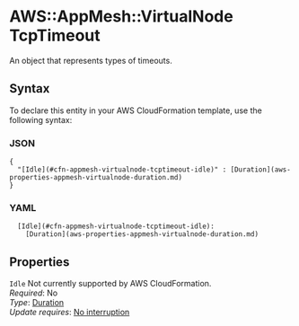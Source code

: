 # AWS::AppMesh::VirtualNode TcpTimeout<a name="aws-properties-appmesh-virtualnode-tcptimeout"></a>

An object that represents types of timeouts\. 

## Syntax<a name="aws-properties-appmesh-virtualnode-tcptimeout-syntax"></a>

To declare this entity in your AWS CloudFormation template, use the following syntax:

### JSON<a name="aws-properties-appmesh-virtualnode-tcptimeout-syntax.json"></a>

```
{
  "[Idle](#cfn-appmesh-virtualnode-tcptimeout-idle)" : [Duration](aws-properties-appmesh-virtualnode-duration.md)
}
```

### YAML<a name="aws-properties-appmesh-virtualnode-tcptimeout-syntax.yaml"></a>

```
  [Idle](#cfn-appmesh-virtualnode-tcptimeout-idle): 
    [Duration](aws-properties-appmesh-virtualnode-duration.md)
```

## Properties<a name="aws-properties-appmesh-virtualnode-tcptimeout-properties"></a>

`Idle`  <a name="cfn-appmesh-virtualnode-tcptimeout-idle"></a>
Not currently supported by AWS CloudFormation\.  
*Required*: No  
*Type*: [Duration](aws-properties-appmesh-virtualnode-duration.md)  
*Update requires*: [No interruption](https://docs.aws.amazon.com/AWSCloudFormation/latest/UserGuide/using-cfn-updating-stacks-update-behaviors.html#update-no-interrupt)
